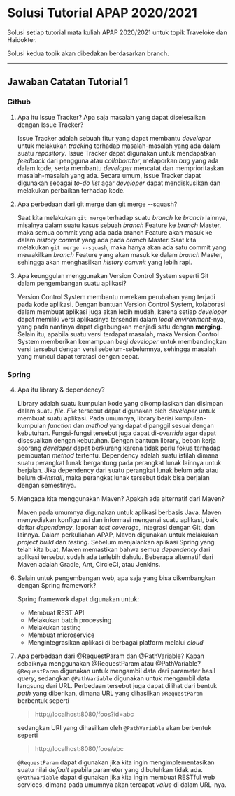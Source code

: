 # Solusi Tutorial APAP 2020/2021
Solusi setiap tutorial mata kuliah APAP 2020/2021 untuk topik Traveloke dan Haidokter.

Solusi kedua topik akan dibedakan berdasarkan branch.

---

## Jawaban Catatan Tutorial 1
### Github
1. Apa itu Issue Tracker? Apa saja masalah yang dapat diselesaikan dengan Issue Tracker?

   Issue Tracker adalah sebuah fitur yang dapat membantu *developer* untuk melakukan *tracking* terhadap masalah-masalah yang ada dalam suatu *repository*. Issue Tracker dapat digunakan untuk mendapatkan *feedback* dari pengguna atau *collaborator*, melaporkan *bug* yang ada dalam kode, serta membantu *developer* mencatat dan memprioritaskan masalah-masalah yang ada. Secara umum, Issue Tracker dapat digunakan sebagai *to-do list* agar *developer* dapat mendiskusikan dan melakukan perbaikan terhadap kode.

2. Apa perbedaan dari git merge dan git merge --squash?

   Saat kita melakukan `git merge` terhadap suatu *branch* ke *branch* lainnya, misalnya dalam suatu kasus sebuah *branch* Feature ke *branch* Master, maka semua commit yang ada pada branch Feature akan masuk ke dalam *history commit* yang ada pada *branch* Master. Saat kita melakukan `git merge --squash`, maka hanya akan ada satu commit yang mewakilkan *branch* Feature yang akan masuk ke dalam *branch* Master, sehingga akan menghasilkan *history commit* yang lebih rapi.

3. Apa keunggulan menggunakan Version Control System seperti Git dalam pengembangan suatu aplikasi?

   Version Control System membantu merekam perubahan yang terjadi pada kode aplikasi. Dengan bantuan Version Control System, kolaborasi dalam membuat aplikasi juga akan lebih mudah, karena setiap *developer* dapat memiliki versi aplikasinya tersendiri dalam *local environment*-nya, yang pada nantinya dapat digabungkan menjadi satu dengan **merging**. Selain itu, apabila suatu versi terdapat masalah, maka Version Control System memberikan kemampuan bagi *developer* untuk membandingkan versi tersebut dengan versi sebelum-sebelumnya, sehingga masalah yang muncul dapat teratasi dengan cepat.

### Spring
4. Apa itu library & dependency?

   Library adalah suatu kumpulan kode yang dikompilasikan dan disimpan dalam suatu *file*. *File* tersebut dapat digunakan oleh *developer* untuk membuat suatu aplikasi. Pada umumnya, library berisi kumpulan-kumpulan *function* dan *method* yang dapat dipanggil sesuai dengan kebutuhan. Fungsi-fungsi tersebut juga dapat di-*override* agar dapat disesuaikan dengan kebutuhan. Dengan bantuan library, beban kerja seorang *developer* dapat berkurang karena tidak perlu fokus terhadap pembuatan *method* tertentu. Dependency adalah suatu istilah dimana suatu perangkat lunak bergantung pada perangkat lunak lainnya untuk berjalan. Jika dependency dari suatu perangkat lunak belum ada atau belum di-*install*, maka perangkat lunak tersebut tidak bisa berjalan dengan semestinya.

5. Mengapa kita menggunakan Maven? Apakah ada alternatif dari Maven?

   Maven pada umumnya digunakan untuk aplikasi berbasis Java. Maven menyediakan konfigurasi dan informasi mengenai suatu aplikasi, baik daftar *dependency*, laporan *test coverage*, integrasi dengan Git, dan lainnya. Dalam perkuliahan APAP, Maven digunakan untuk melakukan *project build* dan *testing*. Sebelum menjalankan aplikasi Spring yang telah kita buat, Maven memastikan bahwa semua *dependency* dari aplikasi tersebut sudah ada terlebih dahulu. Beberapa alternatif dari Maven adalah Gradle, Ant, CircleCI, atau Jenkins.

6. Selain untuk pengembangan web, apa saja yang bisa dikembangkan dengan Spring framework?

   Spring framework dapat digunakan untuk:
   - Membuat REST API
   - Melakukan batch processing
   - Melakukan testing
   - Membuat microservice
   - Mengintegrasikan aplikasi di berbagai platform melalui *cloud*

7. Apa perbedaan dari @RequestParam dan @PathVariable? Kapan sebaiknya menggunakan @RequestParam atau @PathVariable?
   `@RequestParam` digunakan untuk mengambil data dari parameter hasil *query*, sedangkan `@PathVariable` digunakan untuk mengambil data langsung dari URL. Perbedaan tersebut juga dapat dilihat dari bentuk *path* yang diberikan, dimana URL yang dihasilkan `@RequestParam` berbentuk seperti 
   > http://localhost:8080/foos?id=abc
   
   sedangkan URI yang dihasilkan oleh `@PathVariable` akan berbentuk seperti
   > http://localhost:8080/foos/abc

   `@RequestParam` dapat digunakan jika kita ingin mengimplementasikan suatu nilai *default* apabila parameter yang dibutuhkan tidak ada. `@PathVariable` dapat digunakan jika kita ingin membuat RESTful web services, dimana pada umumnya akan terdapat *value* di dalam URL-nya.
